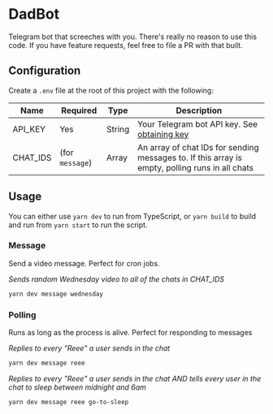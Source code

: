 # DadBot

Telegram bot that screeches with you. There's really no reason to use this code. If you have feature requests, feel free to file a PR with that built.

## Configuration

Create a `.env` file at the root of this project with the following:

| Name     | Required        | Type   | Description                                                                                     |
| -------- | --------------- | ------ | ----------------------------------------------------------------------------------------------- |
| API_KEY  | Yes             | String | Your Telegram bot API key. See [obtaining key](https://core.telegram.org/api/obtaining_api_id)  |
| CHAT_IDS | (for `message`) | Array  | An array of chat IDs for sending messages to. If this array is empty, polling runs in all chats |

## Usage

You can either use `yarn dev` to run from TypeScript, or `yarn build` to build and run from `yarn start` to run the script.

### Message

Send a video message. Perfect for cron jobs.

_Sends random Wednesday video to all of the chats in CHAT_IDS_

```bash
yarn dev message wednesday
```

### Polling

Runs as long as the process is alive. Perfect for responding to messages

_Replies to every "Reee" a user sends in the chat_

```bash
yarn dev message reee
```

_Replies to every "Reee" a user sends in the chat AND tells every user in the chat to sleep between midnight and 6am_

```bash
yarn dev message reee go-to-sleep
```
